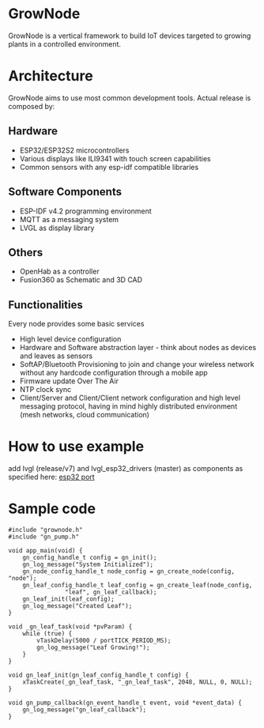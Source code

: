 
# GrowNode

GrowNode is a vertical framework to build IoT devices targeted to growing plants in a controlled environment.

# Architecture

GrowNode aims to use most common development tools. Actual release is composed by:

## Hardware

 - ESP32/ESP32S2 microcontrollers
 -  Various displays like ILI9341 with touch screen capabilities
 -  Common sensors with any esp-idf compatible libraries

## Software Components

 - ESP-IDF v4.2 programming environment
 - MQTT as a messaging system
 - LVGL as display library

## Others
 - OpenHab as a controller
 - Fusion360 as Schematic and 3D CAD


## Functionalities

Every node provides some basic services

- High level device configuration
- Hardware and Software abstraction layer - think about nodes as devices and leaves as sensors
- SoftAP/Bluetooth Provisioning to join and change your wireless network without any hardcode configuration through a mobile app
- Firmware update Over The Air
- NTP clock sync
- Client/Server and Client/Client network configuration and high level messaging protocol, having in mind highly distributed environment (mesh networks, cloud communication)

# How to use example

add lvgl (release/v7) and lvgl_esp32_drivers (master) as components as specified here: [esp32 port](https://github.com/lvgl/lv_port_esp32)

# Sample code

    

    #include "grownode.h"
    #include "gn_pump.h"
    
    void app_main(void) {
	    gn_config_handle_t config = gn_init();
	    gn_log_message("System Initialized");
	    gn_node_config_handle_t node_config = gn_create_node(config, "node");
	    gn_leaf_config_handle_t leaf_config = gn_create_leaf(node_config,
					"leaf", gn_leaf_callback);
		gn_leaf_init(leaf_config);
		gn_log_message("Created Leaf");
	}
        
    void _gn_leaf_task(void *pvParam) {
    	while (true) {
    		vTaskDelay(5000 / portTICK_PERIOD_MS);
    		gn_log_message("Leaf Growing!");
    	}
    }
    
    void gn_leaf_init(gn_leaf_config_handle_t config) {
    	xTaskCreate(_gn_leaf_task, "_gn_leaf_task", 2048, NULL, 0, NULL);
    }
    
    void gn_pump_callback(gn_event_handle_t event, void *event_data) {
    	gn_log_message("gn_leaf_callback");
    }
